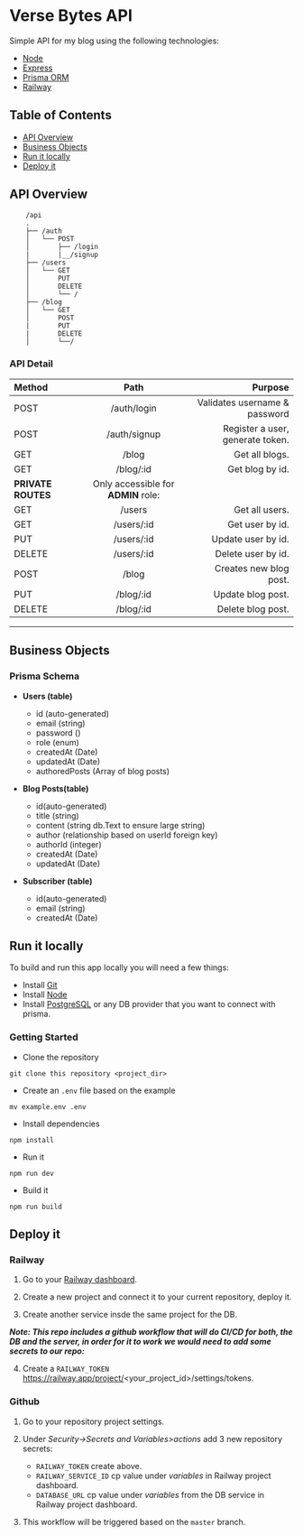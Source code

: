 # Verse Bytes API

Simple API for my blog using the following technologies:

- [Node](https://nodejs.org/en/)
- [Express](https://expressjs.com/en/api.html)
- [Prisma ORM](https://www.prisma.io/)
- [Railway](https://railway.app/)

## Table of Contents

- [API Overview](#api-overview)
- [Business Objects](#business-objects)
- [Run it locally](#run-it-locally)
- [Deploy it](#deploy-it)

## API Overview

```
    /api
    .
    ├── /auth
    │   └── POST
    │       ├── /login
    |       |__/signup
    ├── /users
    │   └── GET
    │       PUT
    │       DELETE
    │       └── /
    ├── /blog
    │   └── GET
    │       POST
    |       PUT
    |       DELETE
    │       └──/
```

### API Detail

| Method             |                Path                 |                          Purpose |
| :----------------- | :---------------------------------: | -------------------------------: |
| POST               |             /auth/login             |    Validates username & password |
| POST               |            /auth/signup             | Register a user, generate token. |
| GET                |                /blog                |                   Get all blogs. |
| GET                |              /blog/:id              |                  Get blog by id. |
| **PRIVATE ROUTES** | Only accessible for **ADMIN** role: |
| GET                |               /users                |                   Get all users. |
| GET                |             /users/:id              |                  Get user by id. |
| PUT                |             /users/:id              |               Update user by id. |
| DELETE             |             /users/:id              |               Delete user by id. |
| POST               |                /blog                |           Creates new blog post. |
| PUT                |              /blog/:id              |                Update blog post. |
| DELETE             |              /blog/:id              |                Delete blog post. |

---

## Business Objects

### Prisma Schema

- **Users (table)**

  - id (auto-generated)
  - email (string)
  - password ()
  - role (enum)
  - createdAt (Date)
  - updatedAt (Date)
  - authoredPosts (Array of blog posts)

- **Blog Posts(table)**

  - id(auto-generated)
  - title (string)
  - content (string db.Text to ensure large string)
  - author (relationship based on userId foreign key)
  - authorId (integer)
  - createdAt (Date)
  - updatedAt (Date)

- **Subscriber (table)**

  - id(auto-generated)
  - email (string)
  - createdAt (Date)

## Run it locally

To build and run this app locally you will need a few things:

- Install [Git](https://www.git-scm.com/)
- Install [Node](https://nodejs.org/en/)
- Install [PostgreSQL](https://www.postgresql.org/download/) or any DB provider that you want to connect with prisma.

### Getting Started

- Clone the repository

```
git clone this repository <project_dir>
```

- Create an `.env` file based on the example

```
mv example.env .env
```

- Install dependencies

```
npm install
```

- Run it

```
npm run dev
```

- Build it

```
npm run build
```

## Deploy it

### Railway

1. Go to your [Railway dashboard](https://railway.app/dashboard).

2. Create a new project and connect it to your current repository, deploy it.

3. Create another service insde the same project for the DB.

**_Note: This repo includes a github workflow that will do CI/CD for both, the DB and the server, in order for it to work we would need to add some secrets to our repo:_**

4. Create a `RAILWAY_TOKEN` https://railway.app/project/<your_project_id>/settings/tokens.

### Github

1. Go to your repository project settings.

2. Under _Security->Secrets and Variables>actions_ add 3 new repository secrets:

   - `RAILWAY_TOKEN` create above.
   - `RAILWAY_SERVICE_ID` cp value under _variables_ in Railway project dashboard.
   - `DATABASE_URL` cp value under _variables_ from the DB service in Railway project dashboard.

3. This workflow will be triggered based on the `master` branch.
